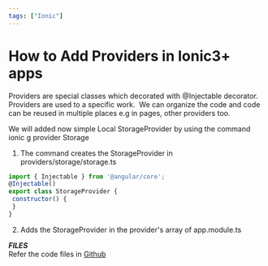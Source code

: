 ```yaml
---
tags: ["Ionic"]
---
```


# How to Add Providers in Ionic3+ apps
Providers are special classes which decorated with @Injectable decorator. Providers are used to a specific work.  We can organize the code and code can be reused in multiple places e.g in pages, other providers too.  
  
We will added now simple Local StorageProvider by using the command  
ionic g provider Storage  
  
1. The command creates the StorageProvider in  
providers/storage/storage.ts  

```js  
import { Injectable } from '@angular/core';  
@Injectable()  
export class StorageProvider {  
 constructor() {  
 }  
}  
```
  
2. Adds the StorageProvider in the provider's array of app.module.ts  
  
  
***FILES***  
Refer the code files in [Github](https://github.com/nagvbt/IonicTemplate/commit/da1dba6fe3e42bcc383ea84d190a8dafebf1d108)
